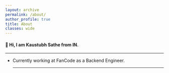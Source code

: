 ```yaml
---
layout: archive
permalink: /about/
author_profile: true
title: About
classes: wide
---
```


#### :wave: ​Hi, I am Kaustubh Sathe from IN.

-------------

- Currently working at FanCode as a Backend Engineer.

  -----------------

  

